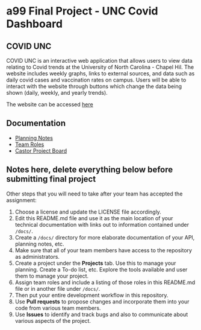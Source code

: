 # a99 Final Project - UNC Covid Dashboard

## COVID UNC

COVID UNC is an interactive web application that allows users to view data relating to Covid trends at the University of North Carolina - Chapel Hil. The website includes weekly graphs, links to external sources, and data such as daily covid cases and vaccination rates on campus. Users will be able to interact with the website through buttons which change the data being shown (daily, weekly, and yearly trends). 

The website can be accessed [here](https://comp426-2022-spring.github.io/a99-castor/views/index.html)

## Documentation

- [Planning Notes](https://github.com/comp426-2022-spring/a99-castor/blob/main/docs/planningnotes.md)
- [Team Roles](https://github.com/comp426-2022-spring/a99-castor/blob/main/docs/teamroles.md)
- [Castor Project Board](https://github.com/orgs/comp426-2022-spring/projects/28)

## Notes here, delete everything below before submitting final project

Other steps that you will need to take after your team has accepted the assignment:

1. Choose a license and update the LICENSE file accordingly.
2. Edit this README.md file and use it as the main location of your technical documentation with links out to information contained under `/docs/`.
3. Create a `/docs/` directory for more elaborate documentation of your API, planning notes, etc.
4. Make sure that all of your team members have access to the repository as administrators.
5. Create a project under the **Projects** tab. Use this to manage your planning. Create a To-do list, etc. Explore the tools available and user them to manage your project.
6. Assign team roles and include a listing of those roles in this README.md file or in another file under `/docs/`.
7. Then put your entire development workflow in this repository.
8. Use **Pull requests** to propose changes and incorporate them into your code from various team members.
9. Use **Issues** to identify and track bugs and also to communicate about various aspects of the project.



